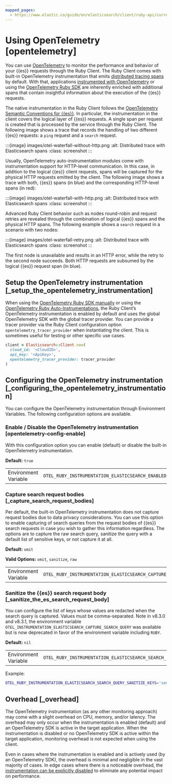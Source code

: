 ```yaml
---
mapped_pages:
  - https://www.elastic.co/guide/en/elasticsearch/client/ruby-api/current/opentelemetry.html
---
```


# Using OpenTelemetry [opentelemetry]

You can use [OpenTelemetry](https://opentelemetry.io/) to monitor the performance and behavior of your {{es}} requests through the Ruby Client. The Ruby Client comes with built-in OpenTelemetry instrumentation that emits [distributed tracing spans](docs-content://solutions/observability/apps/traces-2.md) by default. With that, applications [instrumented with OpenTelemetry](https://opentelemetry.io/docs/instrumentation/ruby/manual/) or using the [OpenTelemetry Ruby SDK](https://opentelemetry.io/docs/instrumentation/ruby/automatic/) are inherently enriched with additional spans that contain insightful information about the execution of the {{es}} requests.

The native instrumentation in the Ruby Client follows the [OpenTelemetry Semantic Conventions for {{es}}](https://opentelemetry.io/docs/specs/semconv/database/elasticsearch/). In particular, the instrumentation in the client covers the logical layer of {{es}} requests. A single span per request is created that is processed by the service through the Ruby Client. The following image shows a trace that records the handling of two different {{es}} requests: a `ping` request and a `search` request.

:::{image} images/otel-waterfall-without-http.png
:alt: Distributed trace with Elasticsearch spans
:class: screenshot
:::

Usually, OpenTelemetry auto-instrumentation modules come with instrumentation support for HTTP-level communication. In this case, in addition to the logical {{es}} client requests, spans will be captured for the physical HTTP requests emitted by the client. The following image shows a trace with both, {{es}} spans (in blue) and the corresponding HTTP-level spans (in red):

:::{image} images/otel-waterfall-with-http.png
:alt: Distributed trace with Elasticsearch spans
:class: screenshot
:::

Advanced Ruby Client behavior such as nodes round-robin and request retries are revealed through the combination of logical {{es}} spans and the physical HTTP spans. The following example shows a `search` request in a scenario with two nodes:

:::{image} images/otel-waterfall-retry.png
:alt: Distributed trace with Elasticsearch spans
:class: screenshot
:::

The first node is unavailable and results in an HTTP error, while the retry to the second node succeeds. Both HTTP requests are subsumed by the logical {{es}} request span (in blue).


## Setup the OpenTelemetry instrumentation [_setup_the_opentelemetry_instrumentation]

When using the [OpenTelemetry Ruby SDK manually](https://opentelemetry.io/docs/instrumentation/ruby/manual) or using the [OpenTelemetry Ruby Auto-Instrumentations](https://opentelemetry.io/docs/instrumentation/ruby/automatic/), the Ruby Client’s OpenTelemetry instrumentation is enabled by default and uses the global OpenTelemetry SDK with the global tracer provider. You can provide a tracer provider via the Ruby Client configuration option `opentelemetry_tracer_provider` when instantiating the client. This is sometimes useful for testing or other specific use cases.

```ruby
client = Elasticsearch::Client.new(
  cloud_id: '<CloudID>',
  api_key: '<ApiKey>',
  opentelemetry_tracer_provider: tracer_provider
)
```


## Configuring the OpenTelemetry instrumentation [_configuring_the_opentelemetry_instrumentation]

You can configure the OpenTelemetry instrumentation through Environment Variables. The following configuration options are available.


### Enable / Disable the OpenTelemetry instrumentation [opentelemetry-config-enable]

With this configuration option you can enable (default) or disable the built-in OpenTelemetry instrumentation.

**Default:** `true`

|     |     |
| --- | --- |
| Environment Variable | `OTEL_RUBY_INSTRUMENTATION_ELASTICSEARCH_ENABLED` |


### Capture search request bodies [_capture_search_request_bodies]

Per default, the built-in OpenTelemetry instrumentation does not capture request bodies due to data privacy considerations. You can use this option to enable capturing of search queries from the request bodies of {{es}} search requests in case you wish to gather this information regardless. The options are to capture the raw search query, sanitize the query with a default list of sensitive keys, or not capture it at all.

**Default:** `omit`

**Valid Options:** `omit`, `sanitize`, `raw`

|     |     |
| --- | --- |
| Environment Variable | `OTEL_RUBY_INSTRUMENTATION_ELASTICSEARCH_CAPTURE_SEARCH_QUERY` |


### Sanitize the {{es}} search request body [_sanitize_the_es_search_request_body]

You can configure the list of keys whose values are redacted when the search query is captured. Values must be comma-separated. Note in v8.3.0 and v8.3.1, the environment variable `OTEL_INSTRUMENTATION_ELASTICSEARCH_CAPTURE_SEARCH_QUERY` was available but is now deprecated in favor of the environment variable including `RUBY`.

**Default:** `nil`

|     |     |
| --- | --- |
| Environment Variable | `OTEL_RUBY_INSTRUMENTATION_ELASTICSEARCH_SEARCH_QUERY_SANITIZE_KEYS` |

Example:

```bash
OTEL_RUBY_INSTRUMENTATION_ELASTICSEARCH_SEARCH_QUERY_SANITIZE_KEYS='sensitive-key,other-sensitive-key'
```


## Overhead [_overhead]

The OpenTelemetry instrumentation (as any other monitoring approach) may come with a slight overhead on CPU, memory, and/or latency. The overhead may only occur when the instrumentation is enabled (default) and an OpenTelemetry SDK is active in the target application. When the instrumentation is disabled or no OpenTelemetry SDK is active within the target application, monitoring overhead is not expected when using the client.

Even in cases where the instrumentation is enabled and is actively used (by an OpenTelemetry SDK), the overhead is minimal and negligible in the vast majority of cases. In edge cases where there is a noticeable overhead, the [instrumentation can be explicitly disabled](#opentelemetry-config-enable) to eliminate any potential impact on performance.
